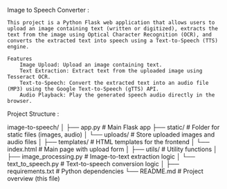 Image to Speech Converter : 

    This project is a Python Flask web application that allows users to upload an image containing text (written or digitized), extracts the text from the image using Optical Character Recognition (OCR), and converts the extracted text into speech using a Text-to-Speech (TTS) engine.

    Features
        Image Upload: Upload an image containing text.
        Text Extraction: Extract text from the uploaded image using Tesseract OCR.
        Text-to-Speech: Convert the extracted text into an audio file (MP3) using the Google Text-to-Speech (gTTS) API.
        Audio Playback: Play the generated speech audio directly in the browser.


Project Structure : 

image-to-speech/
│
├── app.py                       # Main Flask app
├── static/                      # Folder for static files (images, audio)
│   └── uploads/                 # Store uploaded images and audio files
│
├── templates/                   # HTML templates for the frontend
│   └── index.html               # Main page with upload form
│
├── utils/                       # Utility functions
│   ├── image_processing.py      # Image-to-text extraction logic
│   └── text_to_speech.py        # Text-to-speech conversion logic
│
├── requirements.txt             # Python dependencies
└── README.md                    # Project overview (this file)


